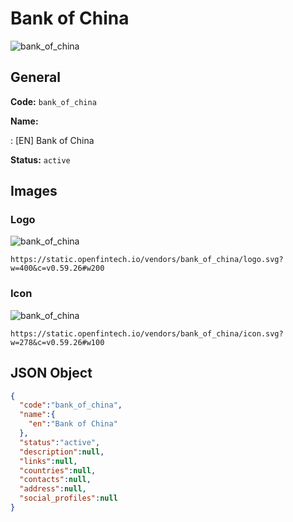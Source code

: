 
# Bank of China 
![bank_of_china](https://static.openfintech.io/vendors/bank_of_china/logo.svg?w=400&c=v0.59.26#w200)  

## General 
 
**Code:** `bank_of_china` 
 
**Name:** 
 
:	[EN] Bank of China 
 
**Status:** `active` 
 

## Images 

### Logo 
 
![bank_of_china](https://static.openfintech.io/vendors/bank_of_china/logo.svg?w=400&c=v0.59.26#w200)  

```
https://static.openfintech.io/vendors/bank_of_china/logo.svg?w=400&c=v0.59.26#w200
```  

### Icon 
 
![bank_of_china](https://static.openfintech.io/vendors/bank_of_china/icon.svg?w=278&c=v0.59.26#w100)  

```
https://static.openfintech.io/vendors/bank_of_china/icon.svg?w=278&c=v0.59.26#w100
```  

## JSON Object 

```json
{
  "code":"bank_of_china",
  "name":{
    "en":"Bank of China"
  },
  "status":"active",
  "description":null,
  "links":null,
  "countries":null,
  "contacts":null,
  "address":null,
  "social_profiles":null
}
```  
